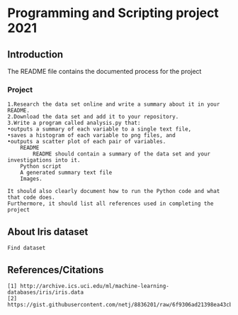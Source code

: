 # Programming and Scripting project 2021

## Introduction
The README file contains the documented process for the project

### Project 
    1.Research the data set online and write a summary about it in your README. 
    2.Download the data set and add it to your repository. 
    3.Write a program called analysis.py that:
    •outputs a summary of each variable to a single text file, 
    •saves a histogram of each variable to png files, and 
    •outputs a scatter plot of each pair of variables.
        README
            README should contain a summary of the data set and your investigations into it.
        Python script
        A generated summary text file
        Images. 

    It should also clearly document how to run the Python code and what that code does. 
    Furthermore, it should list all references used in completing the project

## About Iris dataset
    Find dataset

## References/Citations

    [1] http://archive.ics.uci.edu/ml/machine-learning-databases/iris/iris.data
    [2] https://gist.githubusercontent.com/netj/8836201/raw/6f9306ad21398ea43cba4f7d537619d0e07d5ae3/iris.csv

